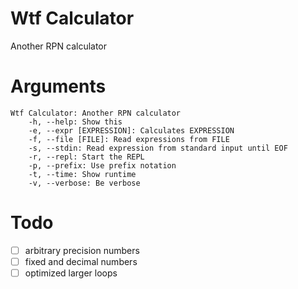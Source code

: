 # Wtf Calculator
Another RPN calculator

# Arguments
```
Wtf Calculator: Another RPN calculator
	-h, --help: Show this
	-e, --expr [EXPRESSION]: Calculates EXPRESSION
	-f, --file [FILE]: Read expressions from FILE
	-s, --stdin: Read expression from standard input until EOF
	-r, --repl: Start the REPL
	-p, --prefix: Use prefix notation
	-t, --time: Show runtime
	-v, --verbose: Be verbose
```

# Todo
- [ ] arbitrary precision numbers
- [ ] fixed and decimal numbers
- [ ] optimized larger loops
